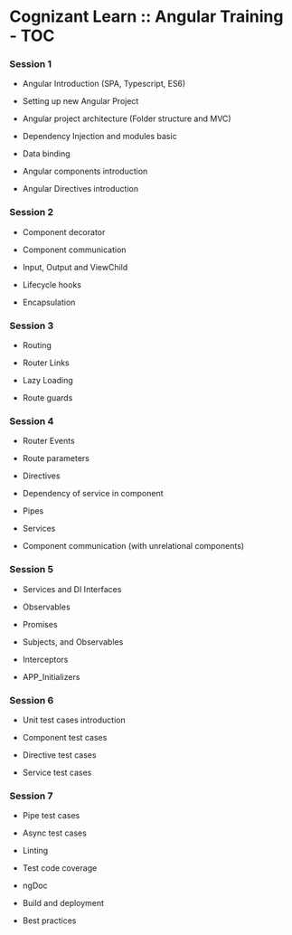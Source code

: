 # Cognizant Learn :: Angular Training  - TOC

### Session 1

  - Angular Introduction (SPA, Typescript, ES6)

  - Setting up new Angular Project

  - Angular project architecture (Folder structure and MVC)

  - Dependency Injection and modules basic

  - Data binding

  - Angular components introduction

  - Angular Directives introduction


### Session 2

  - Component decorator

  - Component communication

  - Input, Output and ViewChild

  - Lifecycle hooks

  - Encapsulation

### Session 3

  - Routing

  - Router Links

  - Lazy Loading
  
  - Route guards

 

### Session 4

  - Router Events

  - Route parameters
  
  - Directives

  - Dependency of service in component

  - Pipes

  - Services

  - Component communication (with unrelational components)

 

### Session 5
  - Services and DI Interfaces

  - Observables

  - Promises

  - Subjects, and Observables

  - Interceptors

  - APP_Initializers


 

### Session 6

  - Unit test cases introduction

  - Component test cases

  - Directive test cases

  - Service test cases


 

### Session 7
  - Pipe test cases

  - Async test cases

  - Linting

  - Test code coverage

  - ngDoc

  - Build and deployment

  - Best practices









